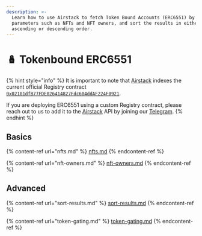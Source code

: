 ```yaml
---
description: >-
  Learn how to use Airstack to fetch Token Bound Accounts (ERC6551) by different
  parameters such as NFTs and NFT owners, and sort the results in either
  ascending or descending order.
---
```


# 🪆 Tokenbound ERC6551

{% hint style="info" %}
It is important to note that [Airstack](https://airstack.xyz) indexes the current official Registry contract [`0x02101dfB77FDE026414827Fdc604ddAF224F0921`](https://etherscan.io/address/0x02101dfB77FDE026414827Fdc604ddAF224F0921).



If you are deploying ERC6551 using a custom Registry contract, please reach out to us to add it to the [Airstack](https://airstack.xyz) API by joining our [Telegram](https://t.me/+1k3c2FR7z51mNDRh).
{% endhint %}

## Basics

{% content-ref url="nfts.md" %}
[nfts.md](nfts.md)
{% endcontent-ref %}

{% content-ref url="nft-owners.md" %}
[nft-owners.md](nft-owners.md)
{% endcontent-ref %}

## Advanced

{% content-ref url="sort-results.md" %}
[sort-results.md](sort-results.md)
{% endcontent-ref %}

{% content-ref url="token-gating.md" %}
[token-gating.md](token-gating.md)
{% endcontent-ref %}
